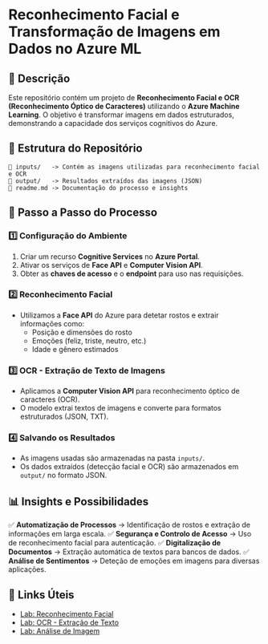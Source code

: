 # Reconhecimento Facial e Transformação de Imagens em Dados no Azure ML

## 📌 Descrição
Este repositório contém um projeto de **Reconhecimento Facial e OCR (Reconhecimento Óptico de Caracteres)** utilizando o **Azure Machine Learning**. O objetivo é transformar imagens em dados estruturados, demonstrando a capacidade dos serviços cognitivos do Azure.

## 📂 Estrutura do Repositório
```
📁 inputs/   -> Contém as imagens utilizadas para reconhecimento facial e OCR
📁 output/   -> Resultados extraídos das imagens (JSON)
📄 readme.md -> Documentação do processo e insights
```

## 🚀 Passo a Passo do Processo

### 1️⃣ Configuração do Ambiente
1. Criar um recurso **Cognitive Services** no **Azure Portal**.
2. Ativar os serviços de **Face API** e **Computer Vision API**.
3. Obter as **chaves de acesso** e o **endpoint** para uso nas requisições.

### 2️⃣ Reconhecimento Facial
- Utilizamos a **Face API** do Azure para detetar rostos e extrair informações como:
  - Posição e dimensões do rosto
  - Emoções (feliz, triste, neutro, etc.)
  - Idade e gênero estimados

### 3️⃣ OCR - Extração de Texto de Imagens
- Aplicamos a **Computer Vision API** para reconhecimento óptico de caracteres (OCR).
- O modelo extrai textos de imagens e converte para formatos estruturados (JSON, TXT).

### 4️⃣ Salvando os Resultados
- As imagens usadas são armazenadas na pasta `inputs/`.
- Os dados extraídos (detecção facial e OCR) são armazenados em `output/` no formato JSON.

## 📊 Insights e Possibilidades
✅ **Automatização de Processos** → Identificação de rostos e extração de informações em larga escala.
✅ **Segurança e Controlo de Acesso** → Uso de reconhecimento facial para autenticação.
✅ **Digitalização de Documentos** → Extração automática de textos para bancos de dados.
✅ **Análise de Sentimentos** → Deteção de emoções em imagens para diversas aplicações.

## 🔗 Links Úteis
- [Lab: Reconhecimento Facial](https://microsoftlearning.github.io/mslearn-ai-fundamentals/Instructions/Labs/04-face.html)
- [Lab: OCR - Extração de Texto](https://microsoftlearning.github.io/mslearn-ai-fundamentals/Instructions/Labs/05-ocr.html)
- [Lab: Análise de Imagem](https://microsoftlearning.github.io/mslearn-ai-fundamentals/Instructions/Labs/03-image-analysis.html)
